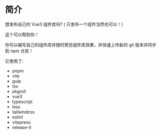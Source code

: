 # 简介
想发布自己的 Vue3 组件库吗? ( 只发布一个组件当然也可以！) 

这个可以帮到你！        

你可以编写自己的组件库并随时预览组件库效果，并快速上传新的 git 版本并同步到 npm 仓库！       

它使用了:
- pnpm
- vite
- gulp
- tsx
- pkgroll
- vue3
- typescript
- less
- tailwindcss
- eslint
- vitepress
- release-it
